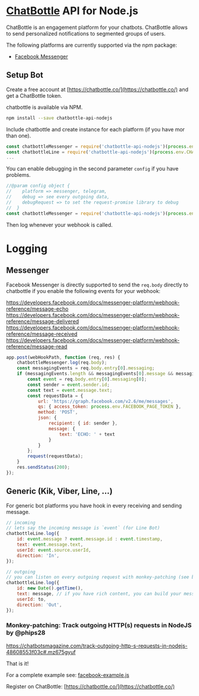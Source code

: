 # [ChatBottle](https://chatbottle.co/) API for Node.js

ChatBottle is an engagement platform for your chatbots. 
ChatBottle allows to send personalized notifications to segmented groups of users.

The following platforms are currently supported via the npm package:

* [Facebook Messenger](http://developers.facebook.com)

## Setup Bot

Create a free account at [https://chatbottle.co/](https://chatbottle.co/) and get a ChatBottle token.

chatbottle is available via NPM.

```bash
npm install --save chatbottle-api-nodejs
```

Include chatbottle and create instance for each platform (if you have mor than one).

```javascript
const chatbottleMessenger = require('chatbottle-api-nodejs')(process.env.CHATBOTTLE_API_TOKEN_MESSENGER, { platform: 'messenger' });
const chatbottleLine = require('chatbottle-api-nodejs')(process.env.CHATBOTTLE_API_TOKEN_LINE, { platform: 'line' });
...
```

You can enable debugging in the second parameter `config` if you have problems.

```javascript
//@param config object {
//    platform => messenger, telegram,
//    debug => see every outgoing data,
//    debugRequest => to set the request-promise library to debug
//  }
const chatbottleMessenger = require('chatbottle-api-nodejs')(process.env.CHATBOTTLE_API_TOKEN_MESSENGER, { platform: 'messenger', debug: true, debugRequest: true });
```

Then log whenever your webhook is called.

# Logging

## Messenger

Facebook Messenger is directly supported to send the `req.body` directly to chatbottle if you enable the following events for your webhook:

https://developers.facebook.com/docs/messenger-platform/webhook-reference/message-echo 
https://developers.facebook.com/docs/messenger-platform/webhook-reference/message-delivered 
https://developers.facebook.com/docs/messenger-platform/webhook-reference/message-received 
https://developers.facebook.com/docs/messenger-platform/webhook-reference/message-read

```javascript
app.post(webHookPath, function (req, res) {
    chatbottleMessenger.log(req.body);
    const messagingEvents = req.body.entry[0].messaging;
    if (messagingEvents.length && messagingEvents[0].message && messagingEvents[0].message.text) {
        const event = req.body.entry[0].messaging[0];
        const sender = event.sender.id;
        const text = event.message.text;
        const requestData = {
            url: 'https://graph.facebook.com/v2.6/me/messages',
            qs: { access_token: process.env.FACEBOOK_PAGE_TOKEN },
            method: 'POST',
            json: {
                recipient: { id: sender },
                message: {
                    text: 'ECHO: ' + text
                }
            }
        };
        request(requestData);
    }
    res.sendStatus(200);
});
```

## Generic (Kik, Viber, Line, ...)

For generic bot platforms you have hook in every receiving and sending message.
 
```javascript
// incoming
// lets say the incoming message is `event` (for Line Bot)
chatbottleLine.log({
    id: event.message ? event.message.id : event.timestamp,
    text: event.message.text,
    userId: event.source.userId,
    direction: 'In',
});

// outgoing
// you can listen on every outgoing request with monkey-patching (see below) ;)
chatbottleLine.log({
    id: new Date().getTime(),
    text: message, // if you have rich content, you can build your message on your own and JSON.stringify() it
    userId: to,
    direction: 'Out',
});

```

### Monkey-patching: Track outgoing HTTP(s) requests in NodeJS by @phips28

https://chatbotsmagazine.com/track-outgoing-http-s-requests-in-nodejs-48608553f03c#.mz675gyuf

That is it!

For a complete example see: [facebook-example.js](https://github.com/chatbottle/chatbottle-api)

Register on ChatBottle: [https://chatbottle.co/](https://chatbottle.co/)
